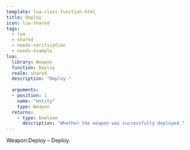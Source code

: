 ```yaml
---
template: lua-class-function.html
title: Deploy
icon: lua-shared
tags:
  - lua
  - shared
  - needs-verification
  - needs-example
lua:
  library: Weapon
  function: Deploy
  realm: shared
  description: "Deploy."
  
  arguments:
  - position: 1
    name: "entity"
    type: Weapon
  returns:
    - type: boolean
      description: "Whether the weapon was successfully deployed."
---
```


<div class="lua__search__keywords">
Weapon:Deploy &#x2013; Deploy.
</div>
